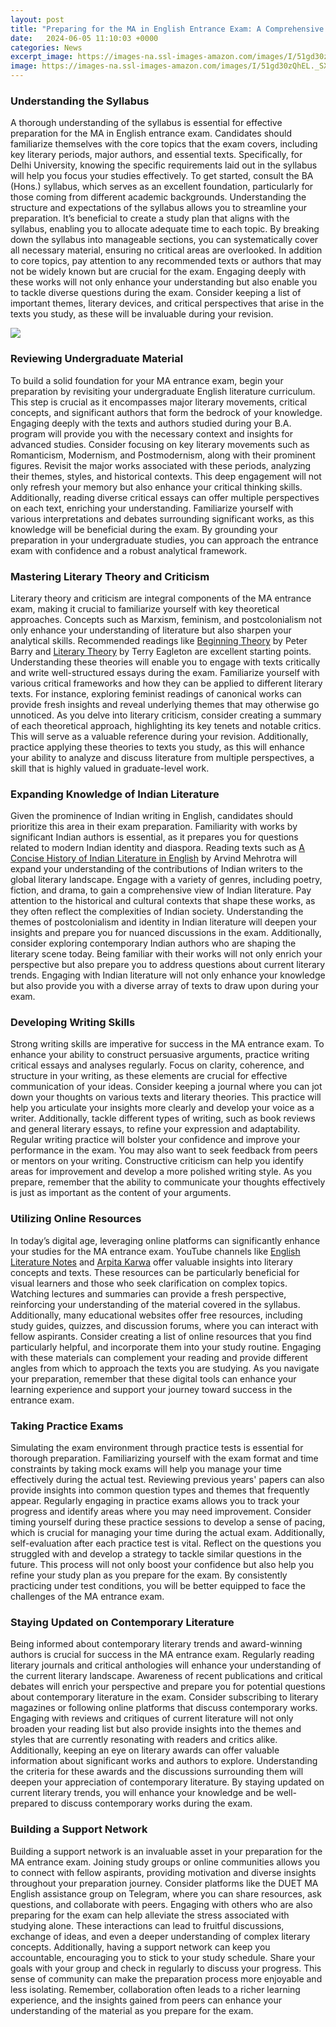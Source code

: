 ```yaml
---
layout: post
title: "Preparing for the MA in English Entrance Exam: A Comprehensive Guide"
date:   2024-06-05 11:10:03 +0000
categories: News
excerpt_image: https://images-na.ssl-images-amazon.com/images/I/51gd30zQhEL._SX377_BO1,204,203,200_.jpg
image: https://images-na.ssl-images-amazon.com/images/I/51gd30zQhEL._SX377_BO1,204,203,200_.jpg
---
```


### Understanding the Syllabus
A thorough understanding of the syllabus is essential for effective preparation for the MA in English entrance exam. Candidates should familiarize themselves with the core topics that the exam covers, including key literary periods, major authors, and essential texts. Specifically, for Delhi University, knowing the specific requirements laid out in the syllabus will help you focus your studies effectively. 
To get started, consult the BA (Hons.) syllabus, which serves as an excellent foundation, particularly for those coming from different academic backgrounds. Understanding the structure and expectations of the syllabus allows you to streamline your preparation. It’s beneficial to create a study plan that aligns with the syllabus, enabling you to allocate adequate time to each topic. By breaking down the syllabus into manageable sections, you can systematically cover all necessary material, ensuring no critical areas are overlooked.
In addition to core topics, pay attention to any recommended texts or authors that may not be widely known but are crucial for the exam. Engaging deeply with these works will not only enhance your understanding but also enable you to tackle diverse questions during the exam. Consider keeping a list of important themes, literary devices, and critical perspectives that arise in the texts you study, as these will be invaluable during your revision.

![](https://images-na.ssl-images-amazon.com/images/I/51gd30zQhEL._SX377_BO1,204,203,200_.jpg)
### Reviewing Undergraduate Material
To build a solid foundation for your MA entrance exam, begin your preparation by revisiting your undergraduate English literature curriculum. This step is crucial as it encompasses major literary movements, critical concepts, and significant authors that form the bedrock of your knowledge. Engaging deeply with the texts and authors studied during your B.A. program will provide you with the necessary context and insights for advanced studies.
Consider focusing on key literary movements such as Romanticism, Modernism, and Postmodernism, along with their prominent figures. Revisit the major works associated with these periods, analyzing their themes, styles, and historical contexts. This deep engagement will not only refresh your memory but also enhance your critical thinking skills.
Additionally, reading diverse critical essays can offer multiple perspectives on each text, enriching your understanding. Familiarize yourself with various interpretations and debates surrounding significant works, as this knowledge will be beneficial during the exam. By grounding your preparation in your undergraduate studies, you can approach the entrance exam with confidence and a robust analytical framework.
### Mastering Literary Theory and Criticism
Literary theory and criticism are integral components of the MA entrance exam, making it crucial to familiarize yourself with key theoretical approaches. Concepts such as Marxism, feminism, and postcolonialism not only enhance your understanding of literature but also sharpen your analytical skills. Recommended readings like [Beginning Theory](https://more.io.vn/en/Literary_theory) by Peter Barry and [Literary Theory](https://more.io.vn/en/Literary_theory) by Terry Eagleton are excellent starting points.
Understanding these theories will enable you to engage with texts critically and write well-structured essays during the exam. Familiarize yourself with various critical frameworks and how they can be applied to different literary texts. For instance, exploring feminist readings of canonical works can provide fresh insights and reveal underlying themes that may otherwise go unnoticed.
As you delve into literary criticism, consider creating a summary of each theoretical approach, highlighting its key tenets and notable critics. This will serve as a valuable reference during your revision. Additionally, practice applying these theories to texts you study, as this will enhance your ability to analyze and discuss literature from multiple perspectives, a skill that is highly valued in graduate-level work.
### Expanding Knowledge of Indian Literature
Given the prominence of Indian writing in English, candidates should prioritize this area in their exam preparation. Familiarity with works by significant Indian authors is essential, as it prepares you for questions related to modern Indian identity and diaspora. Reading texts such as [A Concise History of Indian Literature in English](https://more.io.vn/en/Indian_English_literature) by Arvind Mehrotra will expand your understanding of the contributions of Indian writers to the global literary landscape.
Engage with a variety of genres, including poetry, fiction, and drama, to gain a comprehensive view of Indian literature. Pay attention to the historical and cultural contexts that shape these works, as they often reflect the complexities of Indian society. Understanding the themes of postcolonialism and identity in Indian literature will deepen your insights and prepare you for nuanced discussions in the exam.
Additionally, consider exploring contemporary Indian authors who are shaping the literary scene today. Being familiar with their works will not only enrich your perspective but also prepare you to address questions about current literary trends. Engaging with Indian literature will not only enhance your knowledge but also provide you with a diverse array of texts to draw upon during your exam.
### Developing Writing Skills
Strong writing skills are imperative for success in the MA entrance exam. To enhance your ability to construct persuasive arguments, practice writing critical essays and analyses regularly. Focus on clarity, coherence, and structure in your writing, as these elements are crucial for effective communication of your ideas.
Consider keeping a journal where you can jot down your thoughts on various texts and literary theories. This practice will help you articulate your insights more clearly and develop your voice as a writer. Additionally, tackle different types of writing, such as book reviews and general literary essays, to refine your expression and adaptability.
Regular writing practice will bolster your confidence and improve your performance in the exam. You may also want to seek feedback from peers or mentors on your writing. Constructive criticism can help you identify areas for improvement and develop a more polished writing style. As you prepare, remember that the ability to communicate your thoughts effectively is just as important as the content of your arguments.
### Utilizing Online Resources
In today’s digital age, leveraging online platforms can significantly enhance your studies for the MA entrance exam. YouTube channels like [English Literature Notes](https://www.youtube.com/channel/UCZ8FdkQ1eS1c4I1xKXh9I7A) and [Arpita Karwa](https://www.youtube.com/channel/UCg4V8f1gW4Zl0xD0hGz0XQA) offer valuable insights into literary concepts and texts. These resources can be particularly beneficial for visual learners and those who seek clarification on complex topics.
Watching lectures and summaries can provide a fresh perspective, reinforcing your understanding of the material covered in the syllabus. Additionally, many educational websites offer free resources, including study guides, quizzes, and discussion forums, where you can interact with fellow aspirants.
Consider creating a list of online resources that you find particularly helpful, and incorporate them into your study routine. Engaging with these materials can complement your reading and provide different angles from which to approach the texts you are studying. As you navigate your preparation, remember that these digital tools can enhance your learning experience and support your journey toward success in the entrance exam.
### Taking Practice Exams
Simulating the exam environment through practice tests is essential for thorough preparation. Familiarizing yourself with the exam format and time constraints by taking mock exams will help you manage your time effectively during the actual test. Reviewing previous years' papers can also provide insights into common question types and themes that frequently appear.
Regularly engaging in practice exams allows you to track your progress and identify areas where you may need improvement. Consider timing yourself during these practice sessions to develop a sense of pacing, which is crucial for managing your time during the actual exam. 
Additionally, self-evaluation after each practice test is vital. Reflect on the questions you struggled with and develop a strategy to tackle similar questions in the future. This process will not only boost your confidence but also help you refine your study plan as you prepare for the exam. By consistently practicing under test conditions, you will be better equipped to face the challenges of the MA entrance exam.
### Staying Updated on Contemporary Literature
Being informed about contemporary literary trends and award-winning authors is crucial for success in the MA entrance exam. Regularly reading literary journals and critical anthologies will enhance your understanding of the current literary landscape. Awareness of recent publications and critical debates will enrich your perspective and prepare you for potential questions about contemporary literature in the exam.
Consider subscribing to literary magazines or following online platforms that discuss contemporary works. Engaging with reviews and critiques of current literature will not only broaden your reading list but also provide insights into the themes and styles that are currently resonating with readers and critics alike.
Additionally, keeping an eye on literary awards can offer valuable information about significant works and authors to explore. Understanding the criteria for these awards and the discussions surrounding them will deepen your appreciation of contemporary literature. By staying updated on current literary trends, you will enhance your knowledge and be well-prepared to discuss contemporary works during the exam.
### Building a Support Network
Building a support network is an invaluable asset in your preparation for the MA entrance exam. Joining study groups or online communities allows you to connect with fellow aspirants, providing motivation and diverse insights throughout your preparation journey. Consider platforms like the DUET MA English assistance group on Telegram, where you can share resources, ask questions, and collaborate with peers.
Engaging with others who are also preparing for the exam can help alleviate the stress associated with studying alone. These interactions can lead to fruitful discussions, exchange of ideas, and even a deeper understanding of complex literary concepts. 
Additionally, having a support network can keep you accountable, encouraging you to stick to your study schedule. Share your goals with your group and check in regularly to discuss your progress. This sense of community can make the preparation process more enjoyable and less isolating. Remember, collaboration often leads to a richer learning experience, and the insights gained from peers can enhance your understanding of the material as you prepare for the exam.